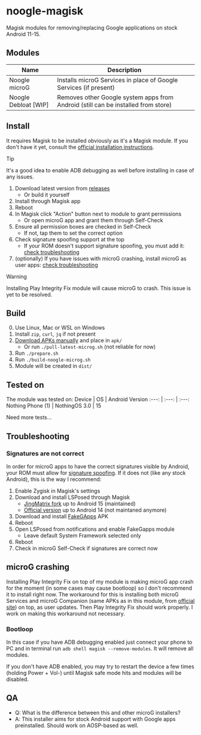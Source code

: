 # noogle-magisk

Magisk modules for removing/replacing Google applications on stock Android 11-15.

## Modules

Name | Description
--- | ---
Noogle microG | Installs microG Services in place of Google Services (if present)
Noogle Debloat [WIP] | Removes other Google system apps from Android (still can be installed from store)

## Install

It requires Magisk to be installed obviously as it's a Magisk module. If you don't have it yet, consult the [official installation instructions](https://topjohnwu.github.io/Magisk/install.html).

> [!TIP]
> It's a good idea to enable ADB debugging as well before installing in case of any issues.

1. Download latest version from [releases](https://github.com/SelfRef/noogle-magisk/releases)
    - Or build it yourself
2. Install through Magisk app
3. Reboot
4. In Magisk click "Action" button next to module to grant permissions
    - Or open microG app and grant them through Self-Check
5. Ensure all permission boxes are checked in Self-Check
    - If not, tap them to set the correct option
6. Check signature spoofing support at the top
    - If your ROM doesn't support signature spoofing, you must add it: [check troubleshooting](#signatures-are-not-correct)
7. (optionally) If you have issues with microG crashing, install microG as user apps: [check troubleshooting](#microg-crashing)

> [!WARNING]
> Installing Play Integrity Fix module will cause microG to crash.
> This issue is yet to be resolved.

## Build

0. Use Linux, Mac or WSL on Windows
1. Install `zip`, `curl`, `jq` if not present
2. [Download APKs manually](https://microg.org/download.html) and place in `apk/`
    - Or run `./pull-latest-microg.sh` (not reliable for now)
3. Run `./prepare.sh`
4. Run `./build-noogle-microg.sh`
5. Module will be created in `dist/`

## Tested on
The module was tested on:
Device | OS | Android Version
:---: | :---: | :---:
Nothing Phone (1) | NothingOS 3.0 | 15

Need more tests...

## Troubleshooting

### Signatures are not correct
In order for microG apps to have the correct signatures visible by Android, your ROM must allow for [signature spoofing](https://github.com/microg/GmsCore/wiki/Signature-Spoofing). If it does not (like any stock Android), this is the way I recommend:

1. Enable Zygisk in Magisk's settings
2. Download and install LSPosed through Magisk
    - [JingMatrix fork](https://github.com/JingMatrix/LSPosed/releases) up to Android 15 (maintained)
    - [Official version](https://github.com/LSPosed/LSPosed/releases) up to Android 14 (not maintaned anymore)
3. Download and install [FakeGApps](https://github.com/whew-inc/FakeGApps/releases) APK
4. Reboot
5. Open LSPosed from notifications and enable FakeGapps module
    - Leave default System Framework selected only
6. Reboot
7. Check in microG Self-Check if signatures are correct now

## microG crashing
Installing Play Integrity Fix on top of my module is making microG app crash for the moment (in some cases may cause bootloop) so I don't recommend it to install right now. The workaround for this is installing both microG Services and microG Companion (same APKs as in this module, from [official site](https://microg.org/download.html)) on top, as user updates. Then Play Integrity Fix should work properly. I work on making this workaround not necessary.

### Bootloop
In this case if you have ADB debugging enabled just connect your phone to PC and in terminal run `adb shell magisk --remove-modules`. It will remove all modules.

If you don't have ADB enabled, you may try to restart the device a few times (holding Power + Vol-) until Magisk safe mode hits and modules will be disabled.

## QA
- Q: What is the difference between this and other microG installers?
- A: This installer aims for stock Android support with Google apps preinstalled. Should work on AOSP-based as well.